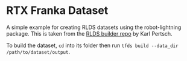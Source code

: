 # RTX Franka Dataset

A simple example for creating RLDS datasets using the robot-lightning package. This is taken from the [RLDS builder repo](https://github.com/kpertsch/rlds_dataset_builder) by Karl Pertsch.

To build the dataset, `cd` into its folder then run `tfds build --data_dir /path/to/dataset/output`.
